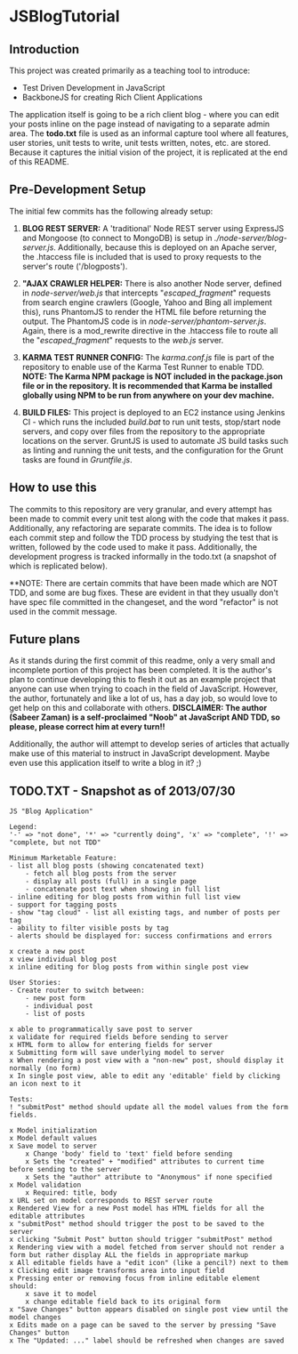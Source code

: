 JSBlogTutorial
==============

## Introduction

This project was created primarily as a teaching tool to introduce: 

* Test Driven Development in JavaScript
* BackboneJS for creating Rich Client Applications

The application itself is going to be a rich client blog - where you can edit your posts inline on the page instead of
navigating to a separate admin area. The **todo.txt** file is used as an informal capture tool where all features, user
stories, unit tests to write, unit tests written, notes, etc. are stored. Because it captures the initial vision of the
project, it is replicated at the end of this README.


## Pre-Development Setup

The initial few commits has the following already setup:

1.	__BLOG REST SERVER:__ A 'traditional' Node REST server using ExpressJS and Mongoose (to connect to MongoDB) is setup
		in _./node-server/blog-server.js_. Additionally, because this is deployed on an Apache server, the .htaccess file is
		included that is used to proxy requests to the server's route ('/blogposts').

2.	__"AJAX CRAWLER HELPER:__ There is also another Node server, defined in _node-server/web.js_ that intercepts 
		"_escaped_fragment_" requests from search engine crawlers (Google, Yahoo and Bing all implement this), runs 
		PhantomJS to render the HTML file before returning the output. The PhantomJS code is in 
		_node-server/phantom-server.js_. Again, there is a mod_rewrite directive in the .htaccess file to route all the
		"_escaped_fragment_" requests to the _web.js_ server.
		
3.	__KARMA TEST RUNNER CONFIG:__ The _karma.conf.js_ file is part of the repository to enable use of the Karma Test
		Runner to enable TDD. **NOTE: The Karma NPM package is NOT included in the package.json file or in the repository.
		It is recommended that Karma be installed globally using NPM to be run from anywhere on your dev machine.**
		
4.	__BUILD FILES:__ This project is deployed to an EC2 instance using Jenkins CI - which runs the included _build.bat_
		to run unit tests, stop/start node servers, and copy over files from the repository to the appropriate locations on
		the server. GruntJS is used to automate JS build tasks such as linting and running the unit tests, and the 
		configuration for the Grunt tasks are found in _Gruntfile.js_.


## How to use this

The commits to this repository are very granular, and every attempt has been made to commit every unit test along with
the code that makes it pass. Additionally, any refactoring are separate commits. The idea is to follow each commit step
and follow the TDD process by studying the test that is written, followed by the code used to make it pass. 
Additionally, the development progress is tracked informally in the todo.txt (a snapshot of which is replicated below).

**NOTE: There are certain commits that have been made which are NOT TDD, and some are bug fixes. These are evident in
that they usually don't have spec file committed in the changeset, and the word "refactor" is not used in the commit
message.

## Future plans

As it stands during the first commit of this readme, only a very small and incomplete portion of this project has been
completed. It is the author's plan to continue developing this to flesh it out as an example project that anyone can use
when trying to coach in the field of JavaScript. However, the author, fortunately and like a lot of us, has a day job,
so would love to get help on this and collaborate with others. **DISCLAIMER: The author (Sabeer Zaman) is a 
self-proclaimed "Noob" at JavaScript AND TDD, so please, please correct him at every turn!!**

Additionally, the author will attempt to develop series of articles that actually make use of this material to instruct
in JavaScript development. Maybe even use this application itself to write a blog in it? ;)

## TODO.TXT - Snapshot as of 2013/07/30

	JS "Blog Application"

	Legend: 
	'-' => "not done", '*' => "currently doing", 'x' => "complete", '!' => "complete, but not TDD"
	
	Minimum Marketable Feature:
	- list all blog posts (showing concatenated text)
		- fetch all blog posts from the server
		- display all posts (full) in a single page
		- concatenate post text when showing in full list
	- inline editing for blog posts from within full list view
	- support for tagging posts
	- show "tag cloud" - list all existing tags, and number of posts per tag
	- ability to filter visible posts by tag
	- alerts should be displayed for: success confirmations and errors

	x create a new post
	x view individual blog post
	x inline editing for blog posts from within single post view
	
	User Stories:
	- Create router to switch between:
		- new post form
		- individual post
		- list of posts
	
	x able to programmatically save post to server
	x validate for required fields before sending to server
	x HTML form to allow for entering fields for server
	x Submitting form will save underlying model to server
	x When rendering a post view with a "non-new" post, should display it normally (no form)
	x In single post view, able to edit any 'editable' field by clicking an icon next to it
	
	Tests:
	! "submitPost" method should update all the model values from the form fields.
	
	x Model initialization
	x Model default values
	x Save model to server
		x Change 'body' field to 'text' field before sending 
		x Sets the "created" + "modified" attributes to current time before sending to the server
		x Sets the "author" attribute to "Anonymous" if none specified
	x Model validation
		x Required: title, body
	x URL set on model corresponds to REST server route 
	x Rendered View for a new Post model has HTML fields for all the editable attributes
	x "submitPost" method should trigger the post to be saved to the server
	x clicking "Submit Post" button should trigger "submitPost" method
	x Rendering view with a model fetched from server should not render a form but rather display ALL the fields in appropriate markup
	x All editable fields have a "edit icon" (like a pencil?) next to them
	x Clicking edit image transforms area into input field
	x Pressing enter or removing focus from inline editable element should:
		x save it to model
		x change editable field back to its original form 
	x "Save Changes" button appears disabled on single post view until the model changes
	x Edits made on a page can be saved to the server by pressing "Save Changes" button
	x The "Updated: ..." label should be refreshed when changes are saved




